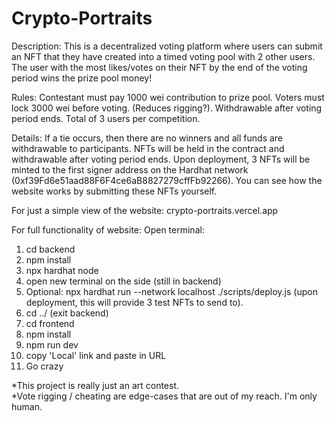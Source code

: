 <!-- @format -->

# Crypto-Portraits

Description:
This is a decentralized voting platform where users can submit an NFT that they have created into a timed voting pool with 2 other users.
The user with the most likes/votes on their NFT by the end of the voting period wins the prize pool money!

Rules:
Contestant must pay 1000 wei contribution to prize pool.
Voters must lock 3000 wei before voting. (Reduces rigging?). Withdrawable after voting period ends.
Total of 3 users per competition.

Details:
If a tie occurs, then there are no winners and all funds are withdrawable to participants.
NFTs will be held in the contract and withdrawable after voting period ends.
Upon deployment, 3 NFTs will be minted to the first signer address on the Hardhat network (0xf39Fd6e51aad88F6F4ce6aB8827279cffFb92266). You can see how the website works by submitting these NFTs yourself.

For just a simple view of the website: crypto-portraits.vercel.app

For full functionality of website:
Open terminal:

1. cd backend
2. npm install
3. npx hardhat node
4. open new terminal on the side (still in backend)
5. Optional: npx hardhat run --network localhost ./scripts/deploy.js (upon deployment, this will provide 3 test NFTs to send to).
6. cd ../ (exit backend)
7. cd frontend
8. npm install
9. npm run dev
10.   copy 'Local' link and paste in URL
11.   Go crazy

*This project is really just an art contest.  
*Vote rigging / cheating are edge-cases that are out of my reach. I'm only human.
